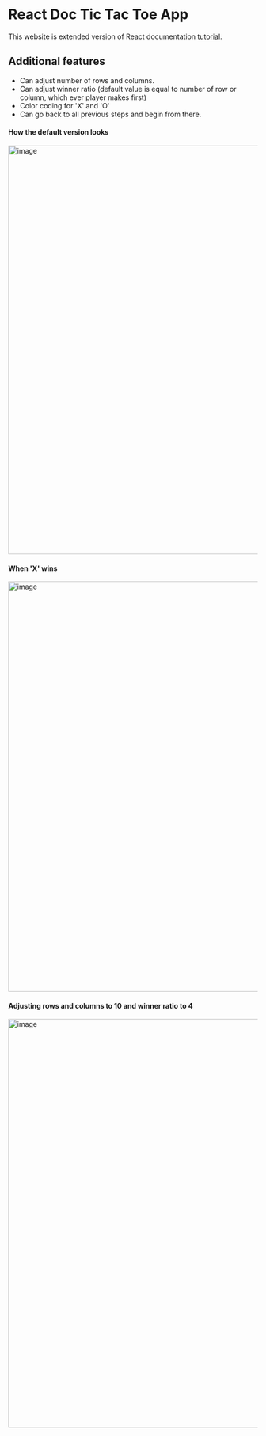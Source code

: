 # React Doc Tic Tac Toe App

This website is extended version of React documentation [tutorial](https://react.dev/learn/tutorial-tic-tac-toe).

## Additional features
- Can adjust number of rows and columns.
- Can adjust winner ratio (default value is equal to number of row or column, which ever player makes first) 
- Color coding for 'X' and 'O'
- Can go back to all previous steps and begin from there.

#### How the default version looks
<img width="826" alt="image" src="https://github.com/venkateshatgit/tictactoe2/assets/72207261/abc75473-69f0-480e-9aa9-e8e490bcba38">


#### When 'X' wins
<img width="829" alt="image" src="https://github.com/venkateshatgit/tictactoe2/assets/72207261/ac8a2aed-4767-42ae-acf7-461d34527497">

#### Adjusting rows and columns to 10 and winner ratio to 4 
<img width="826" alt="image" src="https://github.com/venkateshatgit/tictactoe2/assets/72207261/eb2c311f-30a4-45d3-92b7-0d2fe314efef">
